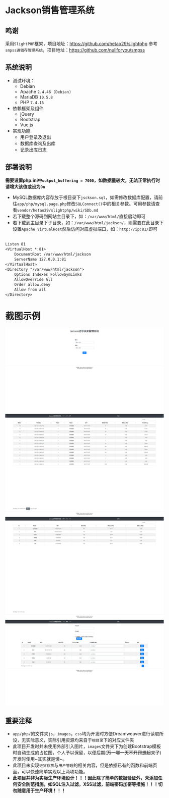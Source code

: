 # Jackson销售管理系统
## 鸣谢
采用`SlightPHP`框架，项目地址：https://github.com/hetao29/slightphp
参考`smpss进销存管理系统`，项目地址：https://github.com/nullforyou/smpss

## 系统说明
* 测试环境：
  * Debian
  * Apache `2.4.46 (Debian)`
  * MariaDB `10.5.8`
  * PHP `7.4.15`
* 依赖框架及组件
  * jQuery
  * Bootstrap
  * Vue.js
* 实现功能
  * 用户登录及退出
  * 数据库查询及出库
  * 记录出库日志

## 部署说明
__需要设置php.ini中`output_buffering = 7000`，如数据量较大，无法正常执行时请增大该值或设为`On`__
* MySQL数据库内容存放于根目录下`jsckson.sql`，如需修改数据库配置，请前往`app/php/mysql.page.php`修改`SQLConnect()`中的相关参数。可用参数请查看`vendor/hetao29/slightphp/wiki/SDb.md`
* 若下载整个源码到网站主目录下，如：`/var/www/html/`直接启动即可
* 若下载到主目录下子目录，如：`/var/www/html/jackson/`，则需要在此目录下设置`Apache VirtualHost`然后访问对应虚拟端口，如：`http://ip:81/`即可
<pre><code>
Listen 81
&lt;VirtualHost *:81&gt;
    DocumentRoot /var/www/html/jackson
    ServerName 127.0.0.1:81
&lt;/VirtualHost&gt;
&lt;Directory "/var/www/html/jackson"&gt;
    Options Indexes FollowSymLinks
    AllowOverride All
    Order allow,deny
    Allow from all
&lt;/Directory&gt;
</code></pre>

# 截图示例
![image](登录页.png)
![image](订单页.png)
![image](库存页.png)
![image](销售页.png)

## 重要注释
* `app/php/`的文件夹`js`，`images`，`css`均为开发时方便Dreamweaver进行读取所设，无实际意义，实际引用资源均来自于`根目录`下的对应文件夹
* 此项目开发时并未使用外部引入图片，`images`文件夹下为创建Bootstrap模板时自动生成的占位图，个人予以保留，以便后期(~~万一哪一天不开窍想起来了~~)开发时使用~其实就是懒~。
* 此项目未实现`进货存放`与`用户管理`的相关内容，但是依据已有的函数和前端页面，可以快速简单实现以上两项功能。
* __此项目并非为实际生产环境设计！！！因此除了简单的数据验证外，未添加任何安全防范措施，如SQL注入过滤，XSS过滤，前端密码加密等措施！！！切勿随意用于生产环境！！！__